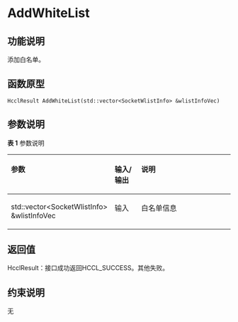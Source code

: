 # AddWhiteList<a name="ZH-CN_TOPIC_0000002031106949"></a>

## 功能说明<a name="zh-cn_topic_0000001956458625_section2488mcpsimp"></a>

添加白名单。

## 函数原型<a name="zh-cn_topic_0000001956458625_section2485mcpsimp"></a>

```
HcclResult AddWhiteList(std::vector<SocketWlistInfo> &wlistInfoVec)
```

## 参数说明<a name="zh-cn_topic_0000001956458625_section2491mcpsimp"></a>

**表 1**  参数说明

<a name="zh-cn_topic_0000001956458625_table2493mcpsimp"></a>
<table><thead align="left"><tr id="zh-cn_topic_0000001956458625_row2500mcpsimp"><th class="cellrowborder" valign="top" width="28.71%" id="mcps1.2.4.1.1"><p id="zh-cn_topic_0000001956458625_p2502mcpsimp"><a name="zh-cn_topic_0000001956458625_p2502mcpsimp"></a><a name="zh-cn_topic_0000001956458625_p2502mcpsimp"></a>参数</p>
</th>
<th class="cellrowborder" valign="top" width="13.86%" id="mcps1.2.4.1.2"><p id="zh-cn_topic_0000001956458625_p2504mcpsimp"><a name="zh-cn_topic_0000001956458625_p2504mcpsimp"></a><a name="zh-cn_topic_0000001956458625_p2504mcpsimp"></a>输入/输出</p>
</th>
<th class="cellrowborder" valign="top" width="57.43000000000001%" id="mcps1.2.4.1.3"><p id="zh-cn_topic_0000001956458625_p2506mcpsimp"><a name="zh-cn_topic_0000001956458625_p2506mcpsimp"></a><a name="zh-cn_topic_0000001956458625_p2506mcpsimp"></a>说明</p>
</th>
</tr>
</thead>
<tbody><tr id="zh-cn_topic_0000001956458625_row2508mcpsimp"><td class="cellrowborder" valign="top" width="28.71%" headers="mcps1.2.4.1.1 "><p id="zh-cn_topic_0000001956458625_p2510mcpsimp"><a name="zh-cn_topic_0000001956458625_p2510mcpsimp"></a><a name="zh-cn_topic_0000001956458625_p2510mcpsimp"></a>std::vector&lt;SocketWlistInfo&gt; &amp;wlistInfoVec</p>
</td>
<td class="cellrowborder" valign="top" width="13.86%" headers="mcps1.2.4.1.2 "><p id="zh-cn_topic_0000001956458625_p2512mcpsimp"><a name="zh-cn_topic_0000001956458625_p2512mcpsimp"></a><a name="zh-cn_topic_0000001956458625_p2512mcpsimp"></a>输入</p>
</td>
<td class="cellrowborder" valign="top" width="57.43000000000001%" headers="mcps1.2.4.1.3 "><p id="zh-cn_topic_0000001956458625_p2514mcpsimp"><a name="zh-cn_topic_0000001956458625_p2514mcpsimp"></a><a name="zh-cn_topic_0000001956458625_p2514mcpsimp"></a>白名单信息</p>
</td>
</tr>
</tbody>
</table>

## 返回值<a name="zh-cn_topic_0000001956458625_section2515mcpsimp"></a>

HcclResult：接口成功返回HCCL\_SUCCESS。其他失败。

## 约束说明<a name="zh-cn_topic_0000001956458625_section2518mcpsimp"></a>

无

